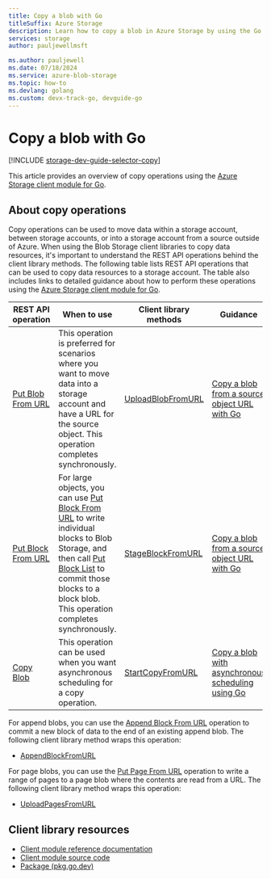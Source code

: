 ```yaml
---
title: Copy a blob with Go
titleSuffix: Azure Storage
description: Learn how to copy a blob in Azure Storage by using the Go client library.
services: storage
author: pauljewellmsft

ms.author: pauljewell
ms.date: 07/18/2024
ms.service: azure-blob-storage
ms.topic: how-to
ms.devlang: golang
ms.custom: devx-track-go, devguide-go
---
```


# Copy a blob with Go

[!INCLUDE [storage-dev-guide-selector-copy](../../../includes/storage-dev-guides/storage-dev-guide-selector-copy.md)]

This article provides an overview of copy operations using the [Azure Storage client module for Go](https://pkg.go.dev/github.com/Azure/azure-sdk-for-go/sdk/storage/azblob#section-readme).

## About copy operations

Copy operations can be used to move data within a storage account, between storage accounts, or into a storage account from a source outside of Azure. When using the Blob Storage client libraries to copy data resources, it's important to understand the REST API operations behind the client library methods. The following table lists REST API operations that can be used to copy data resources to a storage account. The table also includes links to detailed guidance about how to perform these operations using the [Azure Storage client module for Go](https://pkg.go.dev/github.com/Azure/azure-sdk-for-go/sdk/storage/azblob#section-readme).

| REST API operation | When to use | Client library methods | Guidance |
| --- | --- | --- | --- |
| [Put Blob From URL](/rest/api/storageservices/put-blob-from-url) | This operation is preferred for scenarios where you want to move data into a storage account and have a URL for the source object. This operation completes synchronously. | [UploadBlobFromURL](https://pkg.go.dev/github.com/Azure/azure-sdk-for-go/sdk/storage/azblob/blockblob#Client.UploadBlobFromURL) | [Copy a blob from a source object URL with Go](storage-blob-copy-url-go.md) |
| [Put Block From URL](/rest/api/storageservices/put-block-from-url) | For large objects, you can use [Put Block From URL](/rest/api/storageservices/put-block-from-url) to write individual blocks to Blob Storage, and then call [Put Block List](/rest/api/storageservices/put-block-list) to commit those blocks to a block blob. This operation completes synchronously. | [StageBlockFromURL](https://pkg.go.dev/github.com/Azure/azure-sdk-for-go/sdk/storage/azblob/blockblob#Client.StageBlockFromURL) | [Copy a blob from a source object URL with Go](storage-blob-copy-url-go.md) |
| [Copy Blob](/rest/api/storageservices/copy-blob) | This operation can be used when you want asynchronous scheduling for a copy operation. | [StartCopyFromURL](https://pkg.go.dev/github.com/Azure/azure-sdk-for-go/sdk/storage/azblob/blob#Client.StartCopyFromURL) | [Copy a blob with asynchronous scheduling using Go](storage-blob-copy-async-go.md) |

For append blobs, you can use the [Append Block From URL](/rest/api/storageservices/append-block-from-url) operation to commit a new block of data to the end of an existing append blob. The following client library method wraps this operation:

- [AppendBlockFromURL](https://pkg.go.dev/github.com/Azure/azure-sdk-for-go/sdk/storage/azblob/appendblob#Client.AppendBlockFromURL)

For page blobs, you can use the [Put Page From URL](/rest/api/storageservices/put-page-from-url) operation to write a range of pages to a page blob where the contents are read from a URL. The following client library method wraps this operation:

- [UploadPagesFromURL](https://pkg.go.dev/github.com/Azure/azure-sdk-for-go/sdk/storage/azblob/pageblob#Client.UploadPagesFromURL)

## Client library resources

- [Client module reference documentation](https://pkg.go.dev/github.com/Azure/azure-sdk-for-go/sdk/storage/azblob#section-readme)
- [Client module source code](https://github.com/Azure/azure-sdk-for-go/tree/main/sdk/storage/azblob)
- [Package (pkg.go.dev)](https://pkg.go.dev/github.com/Azure/azure-sdk-for-go/sdk/storage/azblob)
